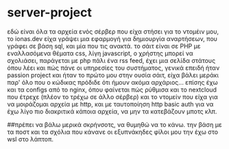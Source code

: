 # server-project
εδώ είναι όλα τα αρχεία ενός σέρβερ που είχα στήσει για το ντομέιν μου, το ionas.dev
είχα γράψει μια εφαρμογή για δημιουργία αναρτήσεων, που γράφει σε βάση sql, και μία
που τις ανακτά. το σάιτ είναι σε PHP με εναλλασόμενα θέματα css, λίγη javascript,
ο χρήστης μπορεί να σχολιάσει, παράγεται με php πάλι ένα rss feed, έχει μια σελίδα
στάτους όπου λέει και πώς πάνε οι υπηρεσίες του συστήματος, γενικά επειδή
ήταν passion project και ήταν το πρώτο μου στην ουσία σάιτ, είχα βάλει μεράκι
παρ' όλο που ο κώδικας πρόδιδε ότι ήμουν ακόμα αρχάριος... επίσης έχω και τα configs
από το nginx, όπου φαίνεται πώς ρύθμισα και το nextcloud που έτρεχε (πλέον το τρέχω
σε άλλο σέρβερ) και το ντομείν που είχα για να μοιράζομαι αρχεία με http, και με
ταυτοποίηση http basic auth για να έχω λίγο πιο διακριτικά κάποια αρχεία, να μην
τα κατεβάζουν μποτς κλπ.

##πρέπει να βάλω μερικά σκρήνσοτς, να θυμηθώ να το κάνω. την βάση με τα ποστ και τα σχόλια που κάνανε οι εξυπνάκηδες φίλοι μου την έχω στο wsl στο λάπτοπ.
